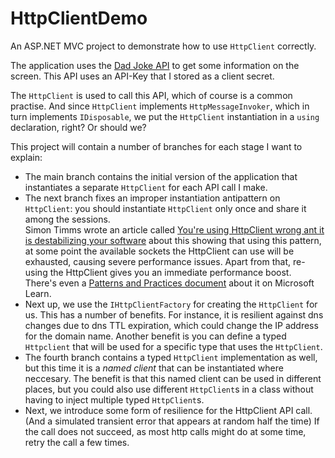 # HttpClientDemo
An ASP.NET MVC project to demonstrate how to use `HttpClient` correctly.

The application uses the [Dad Joke API](https://rapidapi.com/KegenGuyll/api/dad-jokes) to get some information on the screen. 
This API uses an API-Key that I stored as a client secret.

The `HttpClient` is used to call this API, which of course is a common practise. 
And since `HttpClient` implements `HttpMessageInvoker`, which in turn implements `IDisposable`, we put the `HttpClient` instantiation in a `using` declaration, right? 
Or should we?

This project will contain a number of branches for each stage I want to explain:
- The main branch contains the initial version of the application that instantiates a separate `HttpClient` for each API call I make.
- The next branch fixes an improper instantiation antipattern on `HttpClient`: you should instantiate `HttpClient` only once and share it among the sessions.<br/>
  Simon Timms wrote an article called [You're using HttpClient wrong ant it is destabilizing your software](https://www.aspnetmonsters.com/2016/08/2016-08-27-httpclientwrong/) 
  about this showing that using this pattern, at some point the available sockets the HttpClient can use will be exhausted, causing severe performance issues. 
  Apart from that, re-using the HttpClient gives you an immediate performance boost.<br/> There's even a [Patterns and Practices document](https://learn.microsoft.com/en-us/azure/architecture/antipatterns/improper-instantiation/) about it on Microsoft Learn.
- Next up, we use the `IHttpClientFactory` for creating the `HttpClient` for us. This has a number of benefits. 
  For instance, it is resilient against dns changes due to dns TTL expiration, which could change the IP address for the domain name. 
  Another benefit is you can define a typed `Httpclient` that will be used for a specific type that uses the `HttpClient`.
- The fourth branch contains a typed `HttpClient` implementation as well, but this time it is a *named client* that can be instantiated where neccesary. 
  The benefit is that this named client can be used in different places, but you could also use different `HttpClient`s in a class without having to inject multiple typed `HttpClient`s.
- Next, we introduce some form of resilience for the HttpClient API call. (And a simulated transient error that appears at random half the time)
  If the call does not succeed, as most http calls might do at some time, retry the call a few times.